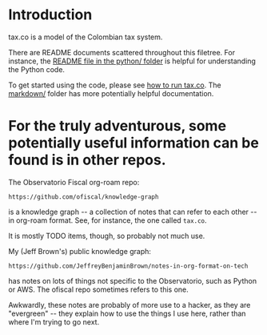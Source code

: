 # Introduction

tax.co is a model of the Colombian tax system.

There are README documents scattered throughout this filetree.
For instance, the [README file in the python/ folder](python/README.md)
is helpful for understanding the Python code.

To get started using the code, please see
[how to run tax.co](markdown/How-to-run-tax.co.md).
The [markdown/](markdown/) folder has more potentially helpful documentation.


# For the truly adventurous, some potentially useful information can be found is in other repos.

The Observatorio Fiscal org-roam repo:
```
https://github.com/ofiscal/knowledge-graph
```
is a knowledge graph --
a collection of notes that can refer to each other --
in org-roam format. See, for instance, the one called `tax.co`.

It is mostly TODO items, though, so probably not much use.

My (Jeff Brown's) public knowledge graph:
```
https://github.com/JeffreyBenjaminBrown/notes-in-org-format-on-tech
```
has notes on lots of things not specific to the Observatorio,
such as Python or AWS. The ofiscal repo sometimes refers to this one.

Awkwardly, these notes are probably of more use to a hacker,
as they are "evergreen" --
they explain how to use the things I use here,
rather than where I'm trying to go next.
